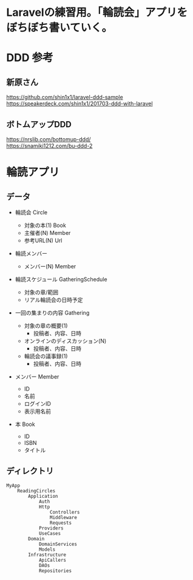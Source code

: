 # Laravelの練習用。「輪読会」アプリをぼちぼち書いていく。

# DDD 参考
## 新原さん
https://github.com/shin1x1/laravel-ddd-sample  
https://speakerdeck.com/shin1x1/201703-ddd-with-laravel  
## ボトムアップDDD
https://nrslib.com/bottomup-ddd/  
https://snamiki1212.com/bu-ddd-2  

# 輪読アプリ
##  データ
- 輪読会 Circle
    - 対象の本(1) Book
    - 主催者(N) Member
    - 参考URL(N) Url
- 輪読メンバー
    - メンバー(N) Member
- 輪読スケジュール GatheringSchedule
    - 対象の章/範囲
    - リアル輪読会の日時予定
- 一回の集まりの内容 Gathering
    - 対象の章の概要(1)
        - 投稿者、内容、日時
    - オンラインのディスカッション(N)
        - 投稿者、内容、日時
    - 輪読会の議事録(1)
        - 投稿者、内容、日時

- メンバー Member
    - ID
    - 名前
    - ログインID
    - 表示用名前

- 本 Book
    - ID
    - ISBN
    - タイトル

## ディレクトリ

```
MyApp
    ReadingCircles
        Application
            Auth
            Http
                Controllers
                Middleware
                Requests
            Providers
            UseCases
        Domain
            DomainServices
            Models
        Infrastructure
            ApiCallers
            DAOs
            Repositories
```
